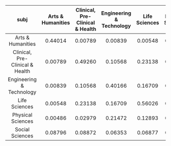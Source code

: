 |subj|Arts & Humanities|Clinical, Pre-Clinical & Health|Engineering & Technology|Life Sciences|Physical Sciences|Social Sciences|
|:---:|:---:|:---:|:---:|:---:|:---:|:---:|
|Arts & Humanities|0.44014|0.00789|0.00839|0.00548|0.00486|0.08796|
|Clinical, Pre-Clinical & Health|0.00789|0.49260|0.10568|0.23138|0.02979|0.08872|
|Engineering & Technology|0.00839|0.10568|0.40166|0.16709|0.21472|0.06353|
|Life Sciences|0.00548|0.23138|0.16709|0.56026|0.12893|0.06877|
|Physical Sciences|0.00486|0.02979|0.21472|0.12893|0.61580|0.02555|
|Social Sciences|0.08796|0.08872|0.06353|0.06877|0.02555|0.50898|
